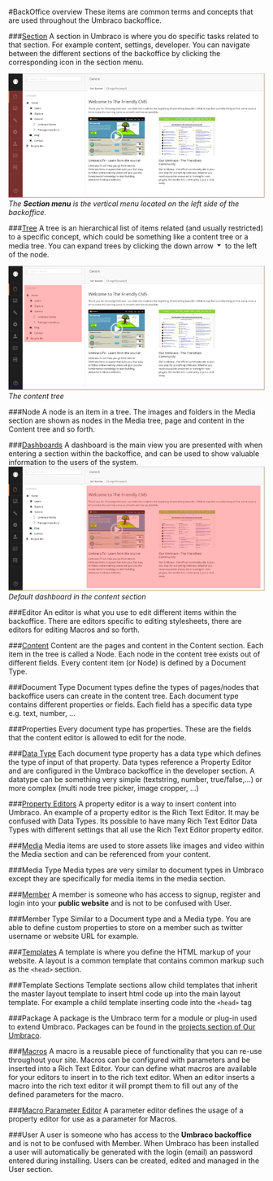 #BackOffice overview
These items are common terms and concepts that are used throughout the Umbraco backoffice.

###[Section](Sections/)
A section in Umbraco is where you do specific tasks related to that section. For example content, settings, developer. You can navigate between the different sections of the backoffice by clicking the corresponding icon in the section menu.

![Sections](images/sections.jpg "The Section menu is the vertical menu located on the left side of the backoffice.")
*The __Section menu__ is the vertical menu located on the left side of the backoffice.*

###[Tree](../../Extending/Section-Trees/index.md)
A tree is an hierarchical list of items related (and usually restricted) to a specific concept, which could be something like a content tree or a media tree. You can expand trees by clicking the down arrow <img src="images/expand-node.png" style="margin:0;width:15px" title="Expand a node in a tree" /> to the left of the node.

![Tree](images/tree.jpg "The content tree")
*The content tree*

###Node
A node is an item in a tree. The images and folders in the Media section are shown as nodes in the Media tree, page and content in the Content tree and so forth.

###[Dashboards](Extending/Dashboards/index.md)
A dashboard is the main view you are presented with when entering a section within the backoffice, and can be used to show valuable information to the users of the system.
![Dashboard](images/dashboard.jpg "Default dashboard in the content section")
*Default dashboard in the content section*

###Editor
An editor is what you use to edit different items within the backoffice. There are editors specific to editing stylesheets, there are editors for editing Macros and so forth.

###[Content](../Data/Defining-Content/)
Content are the pages and content in the Content section. Each item in the tree is called a Node.  Each node in the content tree exists out of different fields. Every content item (or Node) is defined by a Document Type.

###Document Type
Document types define the types of pages/nodes that backoffice users can create in the content tree. Each document type contains different properties or fields.
Each field has a specific data type e.g. text, number, ...

###Properties
Every document type has properties. These are the fields that the content editor is allowed to edit for the node.

###[Data Type](../Data/Data-Types/)
Each document type property has a data type which defines the type of input of that property. Data types reference a Property Editor and are configured in the Umbraco backoffice in the developer section.  A datatype can be something very simple (textstring, number, true/false,...) or more complex (multi node tree picker, image cropper, ...)

###[Property Editors](Property-Editors/)
A property editor is a way to insert content into Umbraco. An example of a property editor is the Rich Text Editor. It may be confused with Data Types. Its possible to have many Rich Text Editor Data Types with different settings that all use the Rich Text Editor property editor.

###[Media](../Data/Creating-Media/)
Media items are used to store assets like images and video within the Media section and can be referenced from your content.

###Media Type
Media types are very similar to document types in Umbraco except they are specifically for media items in the media section.

###[Member](../Data/Members/)
A member is someone who has access to signup, register and login into your **public website** and is not to be confused with User.

###Member Type
Similar to a Document type and a Media type. You are able to define custom properties to store on a member such as twitter username or website URL for example.

###[Templates](../Design/Templates/)
A template is where you define the HTML markup of your website. A layout is a common template that contains common markup such as the `<head>` section.

###Template Sections
Template sections allow child templates that inherit the master layout template to insert html code up into the main layout template. For example a child template inserting code into the `<head>` tag

###Package
A package is the Umbraco term for a module or plug-in used to extend Umbraco. Packages can be found in the [projects section of Our Umbraco](https://our.umbraco.org/projects/ "Projects on Our Umbraco").

###[Macros](../../Reference/Templating/Macros/)
A macro is a reusable piece of functionality that you can re-use throughout your site. Macros can be configured with parameters and be inserted into a Rich Text Editor. Your can define what macros are available for your editors to insert in to the rich text editor. When an editor inserts a macro into the rich text editor it will prompt them to fill out any of the defined parameters for the macro.

###[Macro Parameter Editor](../../Extending/Macro-Parameter-Editors/)
A parameter editor defines the usage of a property editor for use as a parameter for Macros.

###User
A user is someone who has access to the **Umbraco backoffice** and is not to be confused with Member. When Umbraco has been installed a user will automatically be generated with the login (email) an password entered during installing. Users can be created, edited and managed in the User section.
